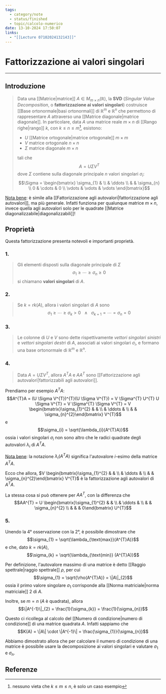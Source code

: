```yaml
---
tags:
  - category/note
  - status/finished
  - topic/calcolo-numerico
date: 13-10-2024 17:50:07
links:
  - "[[Lecture 07102024132143]]"
---
```

# Fattorizzazione ai valori singolari
---
## Introduzione
> Data una [[Matrice|matrice]] $A \in M_{m \times n}(\mathbb{R})$, la **SVD** (_Singular Value Decomposition_, o **fattorizzazione ai valori singolari**) costruisce [[Base ortonormale|basi ortonormali]] di $\mathbb{R}^{m}$ e $\mathbb{R}^{n}$ che permettono di rappresentare $A$ attraverso una [[Matrice diagonale|matrice diagonale]].
> In particolare, data $A$ una matrice reale $m \times n$ di [[Rango righe|rango]] $k$, con $k \leq n \leq m$[^1], esistono:
> - $U$ [[Matrice ortogonale|matrice ortogonale]] $m \times m$
> - $V$ matrice ortogonale $n \times n$
> - $\Sigma$ matrice diagonale $m \times n$
> 
> tali che
> $$A = U \Sigma V^{T}$$
> dove $\Sigma$ contiene sulla diagonale principale $n$ valori singolari $\sigma_{i}$:
> $$\Sigma = \begin{bmatrix} \sigma_{1} & \\ & \ddots \\ & & \sigma_{n} \\ 0 & \cdots & 0 \\ \vdots & \vdots & \vdots \end{bmatrix}$$

<u>Nota bene</u>: è simile alla [[Fattorizzazione agli autovalori|fattorizzazione agli autovalori]], ma più generale. Infatti funziona per qualunque matrice $m \times n$, invece quella agli autovalori solo per le quadrate [[Matrice diagonalizzabile|diagonalizzabili]]!

## Proprietà
Questa fattorizzazione presenta notevoli e importanti proprietà.

### 1.
> Gli elementi disposti sulla diagonale principale di $\Sigma$
> $$\sigma_{1} \geq \cdots \geq \sigma_{n} \geq 0$$
> si chiamano **valori singolari** di $A$.

### 2.
> Se $k = rk(A)$, allora i valori singolari di $A$ sono
> $$\sigma_{1} \geq \cdots \geq \sigma_{k} > 0 \ \ \ \land \ \ \ \sigma_{k+1} = \cdots = \sigma_{n} = 0$$

### 3.
> Le colonne di $U$ e $V$ sono dette rispettivamente _vettori singolari sinistri_ e _vettori singolari destri_ di $A$, associati ai valori singolari $\sigma_{i}$, e formano una base ortonormale di $\mathbb{R}^{m}$ e $\mathbb{R}^{n}$.

### 4.
> Data $A = U \Sigma V^{T}$, allora $A^{T}A$ e $AA^{T}$ sono [[Fattorizzazione agli autovalori|fattorizzabili agli autovalori]].

Prendiamo per esempio $A^{T}A$:
$$A^{T}A = (U \Sigma V^{T})^{T}(U \Sigma V^{T}) = V \Sigma^{T} U^{T} U \Sigma V^{T} = V \Sigma^{T} \Sigma V^{T} = V \begin{bmatrix}\sigma_{1}^{2} & & \\ & \ddots & \\ & & \sigma_{n}^{2}\end{bmatrix} V^{T}$$
e
$$\sigma_{i} = \sqrt{\lambda_{i}(A^{T}A)}$$
ossia i valori singolari $\sigma_{i}$ non sono altro che le radici quadrate degli autovalori $\lambda_{i}$ di $A^{T}A$.

<u>Nota bene</u>: la notazione $\lambda_{i}(A^{T}A)$ significa l'autovalore $i$-esimo della matrice $A^{T}A$.

Ecco che allora, $V \begin{bmatrix}\sigma_{1}^{2} & & \\ & \ddots & \\ & & \sigma_{n}^{2}\end{bmatrix} V^{T}$ è la fattorizzazione agli autovalori di $A^{T}A$.

La stessa cosa si può ottenere per $AA^{T}$, con la differenza che
$$AA^{T} = U \begin{bmatrix}\sigma_{1}^{2} & & \\ & \ddots & \\ & & \sigma_{n}^{2} \\ & & & 0\end{bmatrix} U^{T}$$

### 5.
Unendo la 4° osservazione con la 2°, è possibile dimostrare che
$$\sigma_{1} = \sqrt{\lambda_{\text{max}}(A^{T}A)}$$
e che, dato $k = rk(A)$,
$$\sigma_{k} = \sqrt{\lambda_{\text{min}} (A^{T}A)}$$

Per definizione, l'autovalore massimo di una matrice è detto [[Raggio spettrale|raggio spettrale]] $\rho$, per cui
$$\sigma_{1} = \sqrt{\rho(A^{T}A)} = \|A\|_{2}$$
ossia il primo valore singolare $\sigma_{1}$ corrisponde alla [[Norma matriciale|norma matriciale]] 2 di $A$.

Inoltre, se $m = n$ ($A$ è quadrata), allora
$$\|A^{-1}\|_{2} = \frac{1}{\sigma_{k}} = \frac{1}{\sigma_{n}}$$

Questo ci ricollega al calcolo del [[Numero di condizione|numero di condizione]] di una matrice quadrata $A$. Infatti sappiamo che
$$K(A) = \|A\| \cdot \|A^{-1}\| = \frac{\sigma_{1}}{\sigma_{n}}$$

Abbiamo dimostrato allora che per calcolare il numero di condizione di una matrice è possibile usare la decomposizione ai valori singolari e valutare $\sigma_{1}$ e $\sigma_{n}$.

## Referenze
[^1]: nessuno vieta che $k \leq m \leq n$, è solo un caso esempio